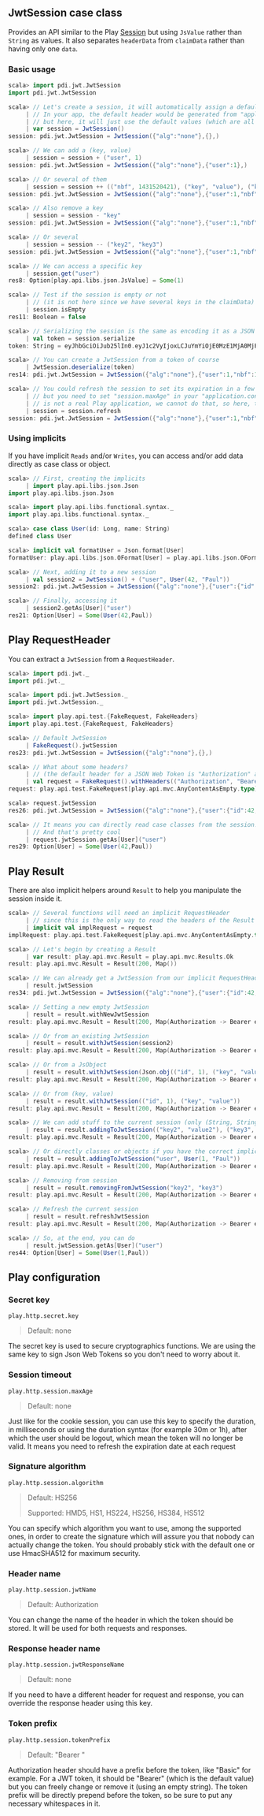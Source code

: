 ## JwtSession case class

Provides an API similar to the Play [Session](https://www.playframework.com/documentation/2.3.x/api/scala/index.html#play.api.mvc.Session) but using `JsValue` rather than `String` as values. It also separates `headerData` from `claimData` rather than having only one `data`.

### Basic usage

```scala
scala> import pdi.jwt.JwtSession
import pdi.jwt.JwtSession

scala> // Let's create a session, it will automatically assign a default header. No
     | // In your app, the default header would be generated from "application.conf" file
     | // but here, it will just use the default values (which are all empty)
     | var session = JwtSession()
session: pdi.jwt.JwtSession = JwtSession({"alg":"none"},{},)

scala> // We can add a (key, value)
     | session = session + ("user", 1)
session: pdi.jwt.JwtSession = JwtSession({"alg":"none"},{"user":1},)

scala> // Or several of them
     | session = session ++ (("nbf", 1431520421), ("key", "value"), ("key2", 2), ("key3", 3))
session: pdi.jwt.JwtSession = JwtSession({"alg":"none"},{"user":1,"nbf":1431520421,"key":"value","key2":2,"key3":3},)

scala> // Also remove a key
     | session = session - "key"
session: pdi.jwt.JwtSession = JwtSession({"alg":"none"},{"user":1,"nbf":1431520421,"key2":2,"key3":3},)

scala> // Or several
     | session = session -- ("key2", "key3")
session: pdi.jwt.JwtSession = JwtSession({"alg":"none"},{"user":1,"nbf":1431520421},)

scala> // We can access a specific key
     | session.get("user")
res8: Option[play.api.libs.json.JsValue] = Some(1)

scala> // Test if the session is empty or not
     | // (it is not here since we have several keys in the claimData)
     | session.isEmpty
res11: Boolean = false

scala> // Serializing the session is the same as encoding it as a JSON Web Token
     | val token = session.serialize
token: String = eyJhbGciOiJub25lIn0.eyJ1c2VyIjoxLCJuYmYiOjE0MzE1MjA0MjF9.

scala> // You can create a JwtSession from a token of course
     | JwtSession.deserialize(token)
res14: pdi.jwt.JwtSession = JwtSession({"alg":"none"},{"user":1,"nbf":1431520421},)

scala> // You could refresh the session to set its expiration in a few seconds from now
     | // but you need to set "session.maxAge" in your "application.conf" and since this
     | // is not a real Play application, we cannot do that, so here, the refresh will do nothing.
     | session = session.refresh
session: pdi.jwt.JwtSession = JwtSession({"alg":"none"},{"user":1,"nbf":1431520421},)
```

### Using implicits

If you have implicit `Reads` and/or `Writes`, you can access and/or add data directly as case class or object.

```scala
scala> // First, creating the implicits
     | import play.api.libs.json.Json
import play.api.libs.json.Json

scala> import play.api.libs.functional.syntax._
import play.api.libs.functional.syntax._

scala> case class User(id: Long, name: String)
defined class User

scala> implicit val formatUser = Json.format[User]
formatUser: play.api.libs.json.OFormat[User] = play.api.libs.json.OFormat$$anon$1@387582a

scala> // Next, adding it to a new session
     | val session2 = JwtSession() + ("user", User(42, "Paul"))
session2: pdi.jwt.JwtSession = JwtSession({"alg":"none"},{"user":{"id":42,"name":"Paul"}},)

scala> // Finally, accessing it
     | session2.getAs[User]("user")
res21: Option[User] = Some(User(42,Paul))
```

## Play RequestHeader

You can extract a `JwtSession` from a `RequestHeader`.

```scala
scala> import pdi.jwt._
import pdi.jwt._

scala> import pdi.jwt.JwtSession._
import pdi.jwt.JwtSession._

scala> import play.api.test.{FakeRequest, FakeHeaders}
import play.api.test.{FakeRequest, FakeHeaders}

scala> // Default JwtSession
     | FakeRequest().jwtSession
res23: pdi.jwt.JwtSession = JwtSession({"alg":"none"},{},)

scala> // What about some headers?
     | // (the default header for a JSON Web Token is "Authorization" and it should be prefixed by "Bearer ")
     | val request = FakeRequest().withHeaders(("Authorization", "Bearer " + session2.serialize))
request: play.api.test.FakeRequest[play.api.mvc.AnyContentAsEmpty.type] = GET /

scala> request.jwtSession
res26: pdi.jwt.JwtSession = JwtSession({"alg":"none"},{"user":{"id":42,"name":"Paul"}},)

scala> // It means you can directly read case classes from the session!
     | // And that's pretty cool
     | request.jwtSession.getAs[User]("user")
res29: Option[User] = Some(User(42,Paul))
```

## Play Result

There are also implicit helpers around `Result` to help you manipulate the session inside it.

```scala
scala> // Several functions will need an implicit RequestHeader
     | // since this is the only way to read the headers of the Result
     | implicit val implRequest = request
implRequest: play.api.test.FakeRequest[play.api.mvc.AnyContentAsEmpty.type] = GET /

scala> // Let's begin by creating a Result
     | var result: play.api.mvc.Result = play.api.mvc.Results.Ok
result: play.api.mvc.Result = Result(200, Map())

scala> // We can already get a JwtSession from our implicit RequestHeader
     | result.jwtSession
res34: pdi.jwt.JwtSession = JwtSession({"alg":"none"},{"user":{"id":42,"name":"Paul"}},)

scala> // Setting a new empty JwtSession
     | result = result.withNewJwtSession
result: play.api.mvc.Result = Result(200, Map(Authorization -> Bearer eyJhbGciOiJub25lIn0.e30.))

scala> // Or from an existing JwtSession
     | result = result.withJwtSession(session2)
result: play.api.mvc.Result = Result(200, Map(Authorization -> Bearer eyJhbGciOiJub25lIn0.eyJ1c2VyIjp7ImlkIjo0MiwibmFtZSI6IlBhdWwifX0.))

scala> // Or from a JsObject
     | result = result.withJwtSession(Json.obj(("id", 1), ("key", "value")))
result: play.api.mvc.Result = Result(200, Map(Authorization -> Bearer eyJhbGciOiJub25lIn0.eyJpZCI6MSwia2V5IjoidmFsdWUifQ.))

scala> // Or from (key, value)
     | result = result.withJwtSession(("id", 1), ("key", "value"))
result: play.api.mvc.Result = Result(200, Map(Authorization -> Bearer eyJhbGciOiJub25lIn0.eyJpZCI6MSwia2V5IjoidmFsdWUifQ.))

scala> // We can add stuff to the current session (only (String, String))
     | result = result.addingToJwtSession(("key2", "value2"), ("key3", "value3"))
result: play.api.mvc.Result = Result(200, Map(Authorization -> Bearer eyJhbGciOiJub25lIn0.eyJpZCI6MSwia2V5IjoidmFsdWUiLCJrZXkyIjoidmFsdWUyIiwia2V5MyI6InZhbHVlMyJ9.))

scala> // Or directly classes or objects if you have the correct implicit Writes
     | result = result.addingToJwtSession("user", User(1, "Paul"))
result: play.api.mvc.Result = Result(200, Map(Authorization -> Bearer eyJhbGciOiJub25lIn0.eyJpZCI6MSwia2V5IjoidmFsdWUiLCJrZXkyIjoidmFsdWUyIiwia2V5MyI6InZhbHVlMyIsInVzZXIiOnsiaWQiOjEsIm5hbWUiOiJQYXVsIn19.))

scala> // Removing from session
     | result = result.removingFromJwtSession("key2", "key3")
result: play.api.mvc.Result = Result(200, Map(Authorization -> Bearer eyJhbGciOiJub25lIn0.eyJpZCI6MSwia2V5IjoidmFsdWUiLCJ1c2VyIjp7ImlkIjoxLCJuYW1lIjoiUGF1bCJ9fQ.))

scala> // Refresh the current session
     | result = result.refreshJwtSession
result: play.api.mvc.Result = Result(200, Map(Authorization -> Bearer eyJhbGciOiJub25lIn0.eyJpZCI6MSwia2V5IjoidmFsdWUiLCJ1c2VyIjp7ImlkIjoxLCJuYW1lIjoiUGF1bCJ9fQ.))

scala> // So, at the end, you can do
     | result.jwtSession.getAs[User]("user")
res44: Option[User] = Some(User(1,Paul))
```

## Play configuration

### Secret key

`play.http.secret.key`

> Default: none

The secret key is used to secure cryptographics functions. We are using the same key to sign Json Web Tokens so you don't need to worry about it.

### Session timeout

`play.http.session.maxAge`

> Default: none

Just like for the cookie session, you can use this key to specify the duration, in milliseconds or using the duration syntax (for example 30m or 1h), after which the user should be logout, which mean the token will no longer be valid. It means you need to refresh the expiration date at each request

### Signature algorithm

`play.http.session.algorithm`

> Default: HS256
>
> Supported: HMD5, HS1, HS224, HS256, HS384, HS512

You can specify which algorithm you want to use, among the supported ones, in order to create the signature which will assure you that nobody can actually change the token. You should probably stick with the default one or use HmacSHA512 for maximum security.

### Header name

`play.http.session.jwtName`

> Default: Authorization

You can change the name of the header in which the token should be stored. It will be used for both requests and responses.

### Response header name

`play.http.session.jwtResponseName`

> Default: none

If you need to have a different header for request and response, you can override the response header using this key.


### Token prefix

`play.http.session.tokenPrefix`

> Default: "Bearer "

Authorization header should have a prefix before the token, like "Basic" for example. For a JWT token, it should be "Bearer" (which is the default value) but you can freely change or remove it (using an empty string). The token prefix will be directly prepend before the token, so be sure to put any necessary whitespaces in it.
